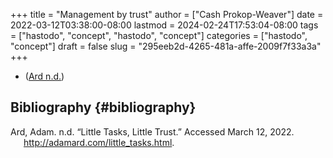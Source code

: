 +++
title = "Management by trust"
author = ["Cash Prokop-Weaver"]
date = 2022-03-12T03:38:00-08:00
lastmod = 2024-02-24T17:53:04-08:00
tags = ["hastodo", "concept", "hastodo", "concept"]
categories = ["hastodo", "concept"]
draft = false
slug = "295eeb2d-4265-481a-affe-2009f7f33a3a"
+++

-   (<a href="#citeproc_bib_item_1">Ard n.d.</a>)


## Bibliography {#bibliography}

<style>.csl-entry{text-indent: -1.5em; margin-left: 1.5em;}</style><div class="csl-bib-body">
  <div class="csl-entry"><a id="citeproc_bib_item_1"></a>Ard, Adam. n.d. “Little Tasks, Little Trust.” Accessed March 12, 2022. <a href="http://adamard.com/little_tasks.html">http://adamard.com/little_tasks.html</a>.</div>
</div>
